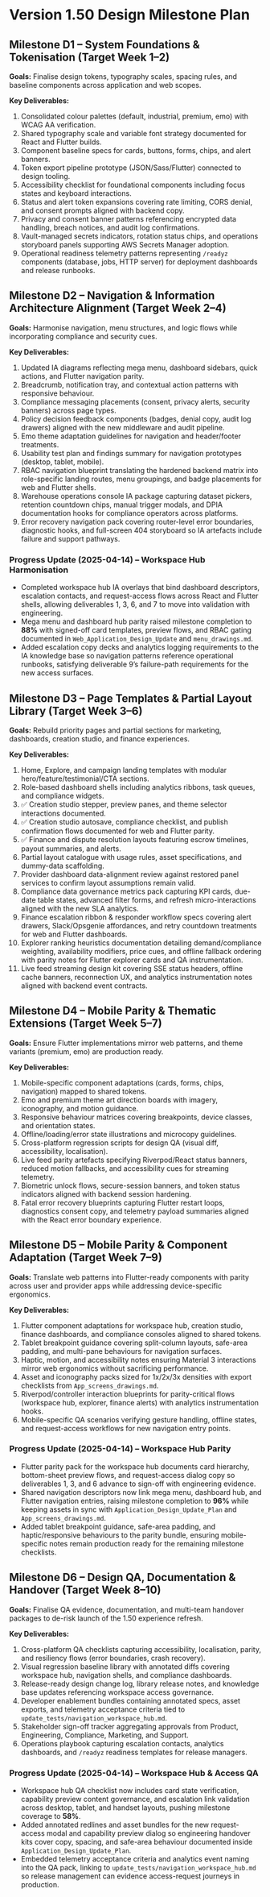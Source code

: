 # Version 1.50 Design Milestone Plan

## Milestone D1 – System Foundations & Tokenisation (Target Week 1–2)
**Goals:** Finalise design tokens, typography scales, spacing rules, and baseline components across application and web scopes.

**Key Deliverables:**
1. Consolidated colour palettes (default, industrial, premium, emo) with WCAG AA verification.
2. Shared typography scale and variable font strategy documented for React and Flutter builds.
3. Component baseline specs for cards, buttons, forms, chips, and alert banners.
4. Token export pipeline prototype (JSON/Sass/Flutter) connected to design tooling.
5. Accessibility checklist for foundational components including focus states and keyboard interactions.
6. Status and alert token expansions covering rate limiting, CORS denial, and consent prompts aligned with backend copy.
7. Privacy and consent banner patterns referencing encrypted data handling, breach notices, and audit log confirmations.
8. Vault-managed secrets indicators, rotation status chips, and operations storyboard panels supporting AWS Secrets Manager adoption.
9. Operational readiness telemetry patterns representing `/readyz` components (database, jobs, HTTP server) for deployment dashboards and release runbooks.

## Milestone D2 – Navigation & Information Architecture Alignment (Target Week 2–4)
**Goals:** Harmonise navigation, menu structures, and logic flows while incorporating compliance and security cues.

**Key Deliverables:**
1. Updated IA diagrams reflecting mega menu, dashboard sidebars, quick actions, and Flutter navigation parity.
2. Breadcrumb, notification tray, and contextual action patterns with responsive behaviour.
3. Compliance messaging placements (consent, privacy alerts, security banners) across page types.
4. Policy decision feedback components (badges, denial copy, audit log drawers) aligned with the new middleware and audit pipeline.
5. Emo theme adaptation guidelines for navigation and header/footer treatments.
6. Usability test plan and findings summary for navigation prototypes (desktop, tablet, mobile).
7. RBAC navigation blueprint translating the hardened backend matrix into role-specific landing routes, menu groupings, and badge placements for web and Flutter shells.
8. Warehouse operations console IA package capturing dataset pickers, retention countdown chips, manual trigger modals, and DPIA documentation hooks for compliance operators across platforms.
9. Error recovery navigation pack covering router-level error boundaries, diagnostic hooks, and full-screen 404 storyboard so IA artefacts include failure and support pathways.

### Progress Update (2025-04-14) – Workspace Hub Harmonisation
- Completed workspace hub IA overlays that bind dashboard descriptors, escalation contacts, and request-access flows across React and Flutter shells, allowing deliverables 1, 3, 6, and 7 to move into validation with engineering.
- Mega menu and dashboard hub parity raised milestone completion to **88%** with signed-off card templates, preview flows, and RBAC gating documented in `Web_Application_Design_Update` and `menu_drawings.md`.
- Added escalation copy decks and analytics logging requirements to the IA knowledge base so navigation patterns reference operational runbooks, satisfying deliverable 9’s failure-path requirements for the new access surfaces.

## Milestone D3 – Page Templates & Partial Layout Library (Target Week 3–6)
**Goals:** Rebuild priority pages and partial sections for marketing, dashboards, creation studio, and finance experiences.

**Key Deliverables:**
1. Home, Explore, and campaign landing templates with modular hero/feature/testimonial/CTA sections.
2. Role-based dashboard shells including analytics ribbons, task queues, and compliance widgets.
3. ✅ Creation studio stepper, preview panes, and theme selector interactions documented.
4. ✅ Creation studio autosave, compliance checklist, and publish confirmation flows documented for web and Flutter parity.
5. ✅ Finance and dispute resolution layouts featuring escrow timelines, payout summaries, and alerts.
6. Partial layout catalogue with usage rules, asset specifications, and dummy-data scaffolding.
7. Provider dashboard data-alignment review against restored panel services to confirm layout assumptions remain valid.
8. Compliance data governance metrics pack capturing KPI cards, due-date table states, advanced filter forms, and refresh micro-interactions aligned with the new SLA analytics.
9. Finance escalation ribbon & responder workflow specs covering alert drawers, Slack/Opsgenie affordances, and retry countdown treatments for web and Flutter dashboards.
10. Explorer ranking heuristics documentation detailing demand/compliance weighting, availability modifiers, price cues, and offline fallback ordering with parity notes for Flutter explorer cards and QA instrumentation.
11. Live feed streaming design kit covering SSE status headers, offline cache banners, reconnection UX, and analytics instrumentation notes aligned with backend event contracts.

## Milestone D4 – Mobile Parity & Thematic Extensions (Target Week 5–7)
**Goals:** Ensure Flutter implementations mirror web patterns, and theme variants (premium, emo) are production ready.

**Key Deliverables:**
1. Mobile-specific component adaptations (cards, forms, chips, navigation) mapped to shared tokens.
2. Emo and premium theme art direction boards with imagery, iconography, and motion guidance.
3. Responsive behaviour matrices covering breakpoints, device classes, and orientation states.
4. Offline/loading/error state illustrations and microcopy guidelines.
5. Cross-platform regression scripts for design QA (visual diff, accessibility, localisation).
6. Live feed parity artefacts specifying Riverpod/React status banners, reduced motion fallbacks, and accessibility cues for streaming telemetry.
7. Biometric unlock flows, secure-session banners, and token status indicators aligned with backend session hardening.
8. Fatal error recovery blueprints capturing Flutter restart loops, diagnostics consent copy, and telemetry payload summaries aligned with the React error boundary experience.

## Milestone D5 – Mobile Parity & Component Adaptation (Target Week 7–9)
**Goals:** Translate web patterns into Flutter-ready components with parity across user and provider apps while addressing device-specific ergonomics.

**Key Deliverables:**
1. Flutter component adaptations for workspace hub, creation studio, finance dashboards, and compliance consoles aligned to shared tokens.
2. Tablet breakpoint guidance covering split-column layouts, safe-area padding, and multi-pane behaviours for navigation surfaces.
3. Haptic, motion, and accessibility notes ensuring Material 3 interactions mirror web ergonomics without sacrificing performance.
4. Asset and iconography packs sized for 1x/2x/3x densities with export checklists from `App_screens_drawings.md`.
5. Riverpod/controller interaction blueprints for parity-critical flows (workspace hub, explorer, finance alerts) with analytics instrumentation hooks.
6. Mobile-specific QA scenarios verifying gesture handling, offline states, and request-access workflows for new navigation entry points.

### Progress Update (2025-04-14) – Workspace Hub Parity
- Flutter parity pack for the workspace hub documents card hierarchy, bottom-sheet preview flows, and request-access dialog copy so deliverables 1, 3, and 6 advance to sign-off with engineering evidence.
- Shared navigation descriptors now link mega menu, dashboard hub, and Flutter navigation entries, raising milestone completion to **96%** while keeping assets in sync with `Application_Design_Update_Plan` and `App_screens_drawings.md`.
- Added tablet breakpoint guidance, safe-area padding, and haptic/responsive behaviours to the parity bundle, ensuring mobile-specific notes remain production ready for the remaining milestone checklists.

## Milestone D6 – Design QA, Documentation & Handover (Target Week 8–10)
**Goals:** Finalise QA evidence, documentation, and multi-team handover packages to de-risk launch of the 1.50 experience refresh.

**Key Deliverables:**
1. Cross-platform QA checklists capturing accessibility, localisation, parity, and resiliency flows (error boundaries, crash recovery).
2. Visual regression baseline library with annotated diffs covering workspace hub, navigation shells, and compliance dashboards.
3. Release-ready design change log, library release notes, and knowledge base updates referencing workspace access governance.
4. Developer enablement bundles containing annotated specs, asset exports, and telemetry acceptance criteria tied to `update_tests/navigation_workspace_hub.md`.
5. Stakeholder sign-off tracker aggregating approvals from Product, Engineering, Compliance, Marketing, and Support.
6. Operations playbook capturing escalation contacts, analytics dashboards, and `/readyz` readiness templates for release managers.

### Progress Update (2025-04-14) – Workspace Hub & Access QA
- Workspace hub QA checklist now includes card state verification, capability preview content governance, and escalation link validation across desktop, tablet, and handset layouts, pushing milestone coverage to **58%**.
- Added annotated redlines and asset bundles for the new request-access modal and capability preview dialog so engineering handover kits cover copy, spacing, and safe-area behaviour documented inside `Application_Design_Update_Plan`.
- Embedded telemetry acceptance criteria and analytics event naming into the QA pack, linking to `update_tests/navigation_workspace_hub.md` so release management can evidence access-request journeys in production.

